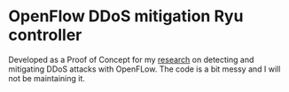 OpenFlow DDoS mitigation Ryu controller
============

Developed as a Proof of Concept for my [research](http://rp.delaat.net/2013-2014/p42/report.pdf) on detecting and mitigating DDoS attacks with OpenFLow. The code is a bit messy and I will not be maintaining it.
